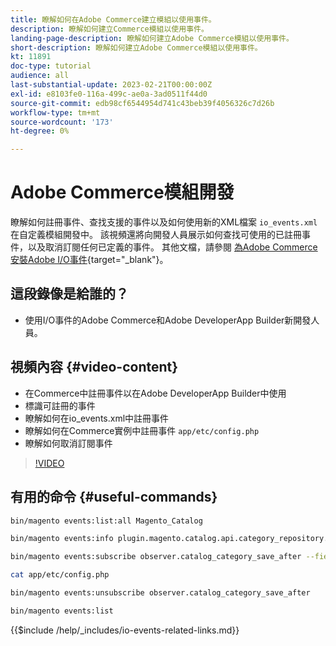 ```yaml
---
title: 瞭解如何在Adobe Commerce建立模組以使用事件。
description: 瞭解如何建立Commerce模組以使用事件。
landing-page-description: 瞭解如何建立Adobe Commerce模組以使用事件。
short-description: 瞭解如何建立Adobe Commerce模組以使用事件。
kt: 11891
doc-type: tutorial
audience: all
last-substantial-update: 2023-02-21T00:00:00Z
exl-id: e8103fe0-116a-499c-ae0a-3ad0511f44d0
source-git-commit: edb98cf6544954d741c43beb39f4056326c7d26b
workflow-type: tm+mt
source-wordcount: '173'
ht-degree: 0%

---
```


# Adobe Commerce模組開發

瞭解如何註冊事件、查找支援的事件以及如何使用新的XML檔案 `io_events.xml` 在自定義模組開發中。 該視頻還將向開發人員展示如何查找可使用的已註冊事件，以及取消訂閱任何已定義的事件。 其他文檔，請參閱 [為Adobe Commerce安裝Adobe I/O事件](https://developer.adobe.com/commerce/events/get-started/installation/){target="_blank"}。

## 這段錄像是給誰的？

* 使用I/O事件的Adobe Commerce和Adobe DeveloperApp Builder新開發人員。

## 視頻內容 {#video-content}

* 在Commerce中註冊事件以在Adobe DeveloperApp Builder中使用
* 標識可註冊的事件
* 瞭解如何在io_events.xml中註冊事件
* 瞭解如何在Commerce實例中註冊事件 `app/etc/config.php`
* 瞭解如何取消訂閱事件

>[!VIDEO](https://video.tv.adobe.com/v/3415802?quality=12&learn=on)

## 有用的命令 {#useful-commands}

```bash
bin/magento events:list:all Magento_Catalog

bin/magento events:info plugin.magento.catalog.api.category_repository.save

bin/magento events:subscribe observer.catalog_category_save_after --fields=entity_id --fields=parent_id

cat app/etc/config.php

bin/magento events:unsubscribe observer.catalog_category_save_after

bin/magento events:list
```

{{$include /help/_includes/io-events-related-links.md}}
